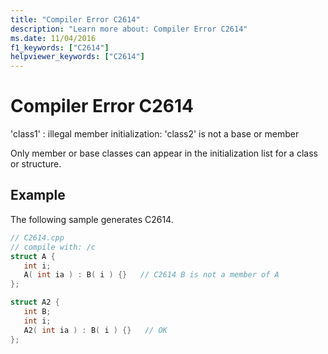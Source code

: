 ```yaml
---
title: "Compiler Error C2614"
description: "Learn more about: Compiler Error C2614"
ms.date: 11/04/2016
f1_keywords: ["C2614"]
helpviewer_keywords: ["C2614"]
---
```

# Compiler Error C2614

'class1' : illegal member initialization: 'class2' is not a base or member

Only member or base classes can appear in the initialization list for a class or structure.

## Example

The following sample generates C2614.

```cpp
// C2614.cpp
// compile with: /c
struct A {
   int i;
   A( int ia ) : B( i ) {}   // C2614 B is not a member of A
};

struct A2 {
   int B;
   int i;
   A2( int ia ) : B( i ) {}   // OK
};
```
